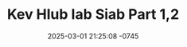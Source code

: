 ---
layout: movie-video-data
date: 2025-03-01 21:25:08 -0745
categories: movie

# Site Attributes
title: "Kev Hlub Iab Siab Part 1,2"
permalink: "/movie/Kev_Hlub_Iab_Siab_Part_1,2"

# Movie Attributes
synopsis: "Kev hlub iab siab yog ib zaj movie zoo saib heev vim yog nyob rau zaj movie no nws muaj kev tu siab mob siab chim siab thiab lwj siab nws yog ib zaj movie ua tau zoo heev rau xyoo no kuv ntseeg hais tias yog koj ntau pom zaj movie no koj yeej yuav tsum los kua muag xwb thiaj tag thiab zaj movie no yeej ua raws nkaus li qee leej neeg lub neej tiag. "
producer: ""
director: "Chen, Kab Yeeb Vaj"
writer: ""
video_link: "https://youtu.be/6MG_9VJC5MU?si=urAYNyBSWJquj_1g"
genre: ""
year: ""
release_type: "DVD"
storage: "Center for Hmong Studies"
thumbnail: "/assets/images/movie_thumbnails/Kev Hlub Iab Siab Part 1,2.jpeg"
publishing_company: "Universal Motion Entertainmnet"

# Sequels + Parts
base_movie: ""
total_parts: 
sequel: ""

# Movie Cast
cast:
- name: "Chen"
- name: "Naslis Lis"
- name: "Naib Yaj"
- name: "Paj Thoj"
- name: "Viv Thoj"
- name: "Yi Xyooj"
- name: "Cua Yaj"
- name: "Khais Vaj"
---